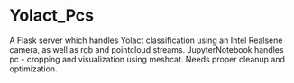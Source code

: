 # Yolact_Pcs
A Flask server which handles Yolact classification using an Intel Realsene camera, as well as rgb and pointcloud streams.
JupyterNotebook handles pc - cropping and visualization using meshcat.
Needs proper cleanup and optimization.
